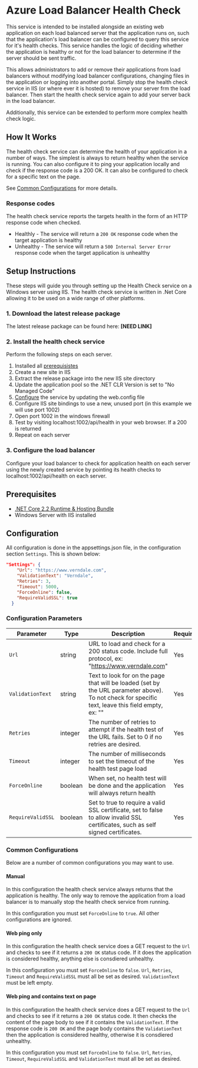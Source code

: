 # Azure Load Balancer Health Check
This service is intended to be installed alongside an existing web application on each load balanced server that the application runs on, such that the application's load balancer can be configured to query this service for it's health checks. This service handles the logic of deciding whether the application is healthy or not for the load balancer to determine if the server should be sent traffic.

This allows administrators to add or remove their applications from load balancers without modifying load balancer configurations, changing files in the application or logging into another portal. Simply stop the health check service in IIS (or where ever it is hosted) to remove your server frm the load balancer. Then start the health check service again to add your server back in the load balancer.

Additionally, this service can be extended to perform more complex health check logic. 

## How It Works
The health check service can determine the health of your application in a number of ways. The simplest is always to return healthy when the service is running. You can also configure it to ping your application locally and check if the response code is a 200 OK. It can also be configured to check for a specific text on the page.

See [Common Configurations](#common-configurations) for more details.

### Response codes
The health check service reports the targets health in the form of an HTTP response code when checked.

* Healthly - The service will return a `200 OK` response code when the target application is healthy
* Unhealthy - The service will return a `500 Internal Server Error` response code when the target application is unhealthy

## Setup Instructions
These steps will guide you through setting up the Health Check service on a Windows server using IIS. The health check service is written in .Net Core allowing it to be used on a wide range of other platforms.

### 1. Download the latest release package
The latest release package can be found here: **[NEED LINK]**

### 2. Install the health check service
Perform the following steps on each server.
1. Installed all [prerequisistes](#Prerequisites)
1. Create a new site in IIS
1. Extract the release package into the new IIS site directory
1. Update the application pool so the .NET CLR Version is set to "No Managed Code" 
1. [Configure](#Configuration) the service by updating the web.config file
1. Configure IIS site bindings to use a new, unused port (in this example we will use port 1002)
1. Open port 1002 in the windows firewall
1. Test by visiting localhost:1002/api/health in your web browser. If a 200 is returned
1. Repeat on each server

### 3. Configure the load balancer
Configure your load balancer to check for application health on each server using the newly created service by pointing its health checks to localhost:1002/api/health on each server.

## Prerequisites
* [.NET Core 2.2 Runtime & Hosting Bundle](https://dotnet.microsoft.com/download/dotnet-core/2.2)
* Windows Server with IIS installed

## Configuration
All configuration is done in the appsettings.json file, in the configuration section `Settings`. This is shown below:

```json
"Settings": {
    "Url": "https://www.verndale.com",
    "ValidationText": "Verndale",
    "Retries": 3,
    "Timeout": 5000,
    "ForceOnline": false,
    "RequireValidSSL": true
  }
```

### Configuration Parameters

| Parameter         | Type    | Description                                                                                                                                        | Required |
|-------------------|---------|----------------------------------------------------------------------------------------------------------------------------------------------------|----------|
| `Url`             | string  | URL to load and check for a 200 status code. Include full protocol, ex: "https://www.verndale.com"                                                 | Yes      |
| `ValidationText`  | string  | Text to look for on the page that will be loaded (set by the URL parameter above). To not check for specific text, leave this field empty, ex: "" | Yes      |
| `Retries`         | integer | The number of retries to attempt if the health test of the URL fails. Set to 0 if no retries are desired.                                          | Yes      |
| `Timeout`         | integer | The number of milliseconds to set the timeout of the health test page load                                                                         | Yes      |
| `ForceOnline`     | boolean | When set, no health test will be done and the application will always return health                                                                | Yes      |
| `RequireValidSSL` | boolean | Set to true to require a valid SSL certificate, set to false to allow invalid SSL certificates, such as self signed certificates.                  | Yes      |


### Common Configurations
Below are a number of common configurations you may want to use.

#### Manual
In this configuration the health check service always returns that the application is healthy. The only way to remove the application from a load balancer is to manually stop the health check service from running.

In this configuration you must set `ForceOnline` to `true`. All other configurations are ignored.

#### Web ping only
In this configuration the health check service does a GET request to the `Url` and checks to see if it returns a `200 OK` status code. If it does the application is considered healthy, anything else is consdiered unhealthy.

In this configuration you must set `ForceOnline` to `false`. `Url`, `Retries`, `Timeout` and `RequireValidSSL` must all be set as desired. `ValidationText` must be left empty.

#### Web ping and contains text on page
In this configuration the health check service does a GET request to the `Url` and checks to see if it returns a `200 OK` status code. It then checks the content of the page body to see if it contains the `ValidationText`. If the response code is `200 OK` and the page body contains the `ValidationText` then the application is considered healthy, otherwise it is consdiered unhealthy.

In this configuration you must set `ForceOnline` to `false`. `Url`, `Retries`, `Timeout`, `RequireValidSSL` and `ValidationText` must all be set as desired.